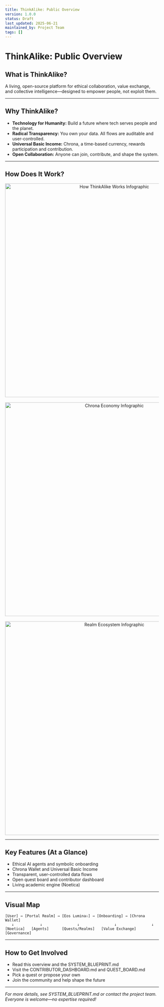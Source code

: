 ```yaml
---
title: ThinkAlike: Public Overview
version: 1.0.0
status: Draft
last_updated: 2025-06-21
maintained_by: Project Team
tags: []
---
```


# ThinkAlike: Public Overview

## What is ThinkAlike?
A living, open-source platform for ethical collaboration, value exchange, and collective intelligence—designed to empower people, not exploit them.

---

## Why ThinkAlike?
- **Technology for Humanity:** Build a future where tech serves people and the planet.
- **Radical Transparency:** You own your data. All flows are auditable and user-controlled.
- **Universal Basic Income:** Chrona, a time-based currency, rewards participation and contribution.
- **Open Collaboration:** Anyone can join, contribute, and shape the system.

---

## How Does It Work?

<div align="center">
  <img src="/assets/how_thinkalike_works.svg" alt="How ThinkAlike Works Infographic" width="700"/>
</div>

<br/>

<div align="center">
  <img src="/assets/chrona_economy.svg" alt="Chrona Economy Infographic" width="700"/>
</div>

<br/>

<div align="center">
  <img src="/assets/realm_ecosystem.svg" alt="Realm Ecosystem Infographic" width="700"/>
</div>

---

## Key Features (At a Glance)
- Ethical AI agents and symbolic onboarding
- Chrona Wallet and Universal Basic Income
- Transparent, user-controlled data flows
- Open quest board and contributor dashboard
- Living academic engine (Noetica)

---

## Visual Map
```
[User] → [Portal Realm] → [Eos Lumina∴] → [Onboarding] → [Chrona Wallet]
   ↓            ↓                ↓                ↓                ↓
[Noetica]   [Agents]      [Quests/Realms]   [Value Exchange]   [Governance]
```

---

## How to Get Involved
- Read this overview and the SYSTEM_BLUEPRINT.md
- Visit the CONTRIBUTOR_DASHBOARD.md and QUEST_BOARD.md
- Pick a quest or propose your own
- Join the community and help shape the future

---

*For more details, see SYSTEM_BLUEPRINT.md or contact the project team. Everyone is welcome—no expertise required!*

